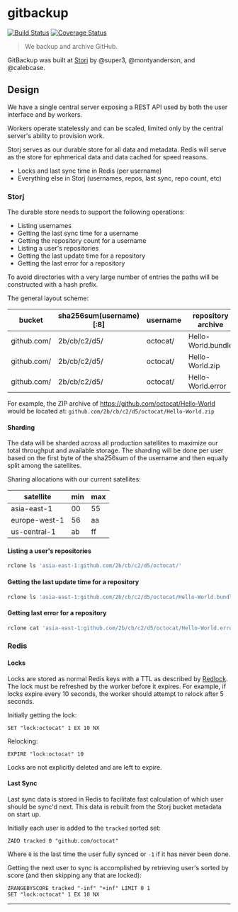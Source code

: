 # gitbackup

[![Build Status](https://travis-ci.org/ovsoinc/gitbackup.svg?branch=master)](https://travis-ci.org/ovsoinc/gitbackup) [![Coverage Status](https://coveralls.io/repos/github/ovsoinc/gitbackup/badge.svg?branch=master)](https://coveralls.io/github/ovsoinc/gitbackup?branch=master)

> We backup and archive GitHub.

GitBackup was built at [Storj](https://storj.io/) by @super3, @montyanderson, and @calebcase.

## Design

We have a single central server exposing a REST API used by both the user interface and by workers.

Workers operate statelessly and can be scaled, limited only by the central server's ability to provision work.

Storj serves as our durable store for all data and metadata. Redis will serve
as the store for ephmerical data and data cached for speed reasons.

* Locks and last sync time in Redis (per username)
* Everything else in Storj (usernames, repos, last sync, repo count, etc)

### Storj

The durable store needs to support the following operations:

* Listing usernames
* Getting the last sync time for a username
* Getting the repository count for a username
* Listing a user's repositories
* Getting the last update time for a repository
* Getting the last error for a repository

To avoid directories with a very large number of entries the paths will be
constructed with a hash prefix.

The general layout scheme:

| bucket      | sha256sum(username)[:8] | username | repository archive |
|-------------|-------------------------|----------|--------------------|
| github.com/ | 2b/cb/c2/d5/            | octocat/ | Hello-World.bundle |
| github.com/ | 2b/cb/c2/d5/            | octocat/ | Hello-World.zip    |
| github.com/ | 2b/cb/c2/d5/            | octocat/ | Hello-World.error  |

For example, the ZIP archive of https://github.com/octocat/Hello-World would be
located at: `github.com/2b/cb/c2/d5/octocat/Hello-World.zip`

#### Sharding

The data will be sharded across all production satellites to maximize our total
throughput and available storage. The sharding will be done per user based on
the first byte of the sha256sum of the username and then equally split among
the satellites.

Sharing allocations with our current satellites:

| satellite     | min | max |
|---------------|-----|-----|
| asia-east-1   | 00  | 55  |
| europe-west-1 | 56  | aa  |
| us-central-1  | ab  | ff  |

#### Listing a user's repositories

```sh
rclone ls 'asia-east-1:github.com/2b/cb/c2/d5/octocat/'
```

#### Getting the last update time for a repository

```sh
rclone ls 'asia-east-1:github.com/2b/cb/c2/d5/octocat/Hello-World.bundle'
```

#### Getting last error for a repository

```sh
rclone cat 'asia-east-1:github.com/2b/cb/c2/d5/octocat/Hello-World.error'
```

### Redis

#### Locks

Locks are stored as normal Redis keys with a TTL as described by
[Redlock][redlock]. The lock must be refreshed by the worker before it expires.
For example, if locks expire every 10 seconds, the worker should attempt to
relock after 5 seconds.

Initially getting the lock:

```redis
SET "lock:octocat" 1 EX 10 NX
```

Relocking:

```redis
EXPIRE "lock:octocat" 10
```

Locks are not explicitly deleted and are left to expire.

#### Last Sync

Last sync data is stored in Redis to facilitate fast calculation of which user
should be sync'd next. This data is rebuilt from the Storj bucket metadata on
start up.

Initially each user is added to the `tracked` sorted set:

```redis
ZADD tracked 0 "github.com/octocat"
```

Where `0` is the last time the user fully synced or `-1` if it has never been
done.

Getting the next user to sync is accomplished by retrieving user's sorted by
score (and then skipping any that are locked):

```redis
ZRANGEBYSCORE tracked "-inf" "+inf" LIMIT 0 1
SET "lock:octocat" 1 EX 10 NX
```

---

[redlock]: https://redis.io/topics/distlock
